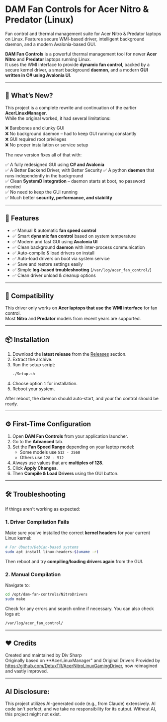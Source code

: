 # DAM Fan Controls for Acer Nitro & Predator (Linux)
Fan control and thermal management suite for Acer Nitro &amp; Predator laptops on Linux. Features secure WMI-based driver, intelligent background daemon, and a modern Avalonia-based GUI.

**DAM Fan Controls** is a powerful thermal management tool for newer **Acer Nitro** and **Predator** laptops running Linux.  
It uses the WMI interface to provide **dynamic fan control**, backed by a secure kernel driver, a smart background **daemon**, and a modern **GUI written in C# using Avalonia UI**.

---

## 🔄 What’s New?

This project is a complete rewrite and continuation of the earlier **AcerLinuxManager**.  
While the original worked, it had several limitations:

❌ Barebones and clunky GUI  
❌ No background daemon – had to keep GUI running constantly  
❌ GUI required root privileges  
❌ No proper installation or service setup  

The new version fixes all of that with:

✅ A fully redesigned GUI using **C# and Avalonia**  
✅ A Better Backend Driver, with Better Security
✅ A python **daemon** that runs independently in the background  
✅ Clean **SystemD integration** – daemon starts at boot, no password needed  
✅ No need to keep the GUI running  
✅ Much better **security, performance, and stability**

---

## 🧰 Features

- ✅ Manual & automatic **fan speed control**
- ✅ Smart **dynamic fan control** based on system temperature
- ✅ Modern and fast GUI using **Avalonia UI**
- ✅ Clean background **daemon** with inter-process communication
- ✅ Auto-compile & load drivers on install
- ✅ Auto-load drivers on boot via system service
- ✅ Save and restore settings easily
- ✅ Simple **log-based troubleshooting** (`/var/log/acer_fan_control/`)
- ✅ Clean driver unload & cleanup options

---

## 🧪 Compatibility

This driver only works on **Acer laptops that use the WMI interface** for fan control.  
Most **Nitro** and **Predator** models from recent years are supported.

---

## 📦 Installation

1. Download the **latest release** from the [Releases](#) section.  
2. Extract the archive.
3. Run the setup script:
   ```bash
   ./Setup.sh
   ```
4. Choose option `1` for installation.
5. Reboot your system.

After reboot, the daemon should auto-start, and your fan control should be ready.

---

## ⚙️ First-Time Configuration

1. Open **DAM Fan Controls** from your application launcher.
2. Go to the **Advanced** tab.
3. Set the **Fan Speed Range** depending on your laptop model:
   - Some models use `512 - 2560`
   - Others use `128 - 512`
4. Always use values that are **multiples of 128**.
5. Click **Apply Changes**.
6. Then **Compile & Load Drivers** using the GUI button.

---

## 🛠️ Troubleshooting

If things aren't working as expected:

### 1. Driver Compilation Fails
Make sure you’ve installed the correct **kernel headers** for your current Linux kernel:

```bash
# For Ubuntu/Debian-based systems
sudo apt install linux-headers-$(uname -r)
```

Then reboot and try **compiling/loading drivers again** from the GUI.

### 2. Manual Compilation
Navigate to:
```bash
cd /opt/dam-fan-controls/NitroDrivers
sudo make
```

Check for any errors and search online if necessary. You can also check logs at:
```bash
/var/log/acer_fan_control/
```

---

## ❤️ Credits

Created and maintained by Div Sharp  
Originally based on **AcerLinuxManager" and Original Drivers Provided by https://github.com/DetuxTR/AcerNitroLinuxGamingDriver, now reimagined and vastly improved.

---

## AI Disclosure:

This project utilizes AI-generated code (e.g., from Claude) extensively. AI code isn't perfect, and we take no responsibility for its output. Without AI, this project might not exist.
